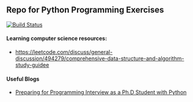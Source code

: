 ## Repo for Python Programming Exercises 
[![Build Status](https://travis-ci.com/jungwook-lee/coding-practice.svg?branch=master)](https://travis-ci.com/jungwook-lee/coding-practice)

#### Learning computer science resources:
- https://leetcode.com/discuss/general-discussion/494279/comprehensive-data-structure-and-algorithm-study-guidee

#### Useful Blogs
- [Preparing for Programming Interview as a Ph.D Student with Python](https://medium.com/@ratulsaha/preparing-for-programming-interview-as-a-phd-student-with-python-5f8af8b40d5f)


